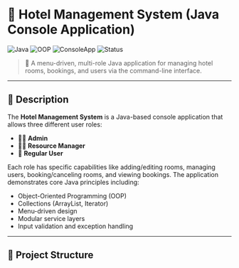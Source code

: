 # 🏨 Hotel Management System (Java Console Application)

![Java](https://img.shields.io/badge/Java-ED8B00?style=for-the-badge&logo=java&logoColor=white)
![OOP](https://img.shields.io/badge/OOP-Principles-blueviolet?style=for-the-badge)
![ConsoleApp](https://img.shields.io/badge/Console%20App-Text%20UI-blue?style=for-the-badge)
![Status](https://img.shields.io/badge/Status-Completed-brightgreen?style=for-the-badge)

> 🔐 A menu-driven, multi-role Java application for managing hotel rooms, bookings, and users via the command-line interface.

---

## 📌 Description

The **Hotel Management System** is a Java-based console application that allows three different user roles:

- 👨‍💼 **Admin**
- 🧑‍🔧 **Resource Manager**
- 👤 **Regular User**

Each role has specific capabilities like adding/editing rooms, managing users, booking/canceling rooms, and viewing bookings. The application demonstrates core Java principles including:

- Object-Oriented Programming (OOP)
- Collections (ArrayList, Iterator)
- Menu-driven design
- Modular service layers
- Input validation and exception handling

---

## 🧱 Project Structure

